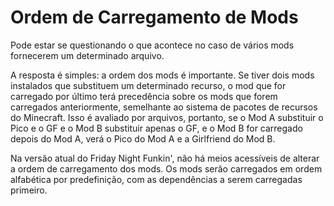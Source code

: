 # Ordem de Carregamento de Mods

Pode estar se questionando o que acontece no caso de vários mods fornecerem um determinado arquivo.

A resposta é simples: a ordem dos mods é importante. Se tiver dois mods instalados que substituem um determinado recurso, o mod que for carregado por último terá precedência sobre os mods que forem carregados anteriormente, semelhante ao sistema de pacotes de recursos do Minecraft. Isso é avaliado por arquivos, portanto, se o Mod A substituir o Pico e o GF e o Mod B substituir apenas o GF, e o Mod B for carregado depois do Mod A, verá o Pico do Mod A e a Girlfriend do Mod B.

Na versão atual do Friday Night Funkin', não há meios acessíveis de alterar a ordem de carregamento dos mods. Os mods serão carregados em ordem alfabética por predefinição, com as dependências a serem carregadas primeiro.